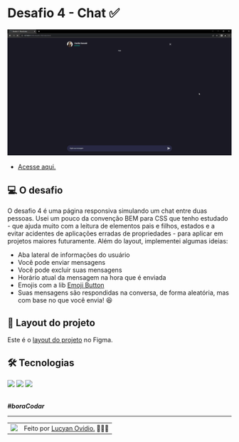 # Desafio 4 - Chat ✅

<img src="./.github/preview-desafio-04.gif" alt="Gif do projeto." />

* <a href="https://lucyanovidio.github.io/boraCodar-rocketseat/desafio-04/">Acesse aqui.</a>

## 💻 O desafio

O desafio 4 é uma página responsiva simulando um chat entre duas pessoas. Usei um pouco da convenção BEM para CSS que tenho estudado - que ajuda muito com a leitura de elementos pais e filhos, estados e a evitar acidentes de aplicações erradas de propriedades - para aplicar em projetos maiores futuramente. Além do layout, implementei algumas ideias:
* Aba lateral de informações do usuário
* Você pode enviar mensagens
* Você pode excluir suas mensagens
* Horário atual da mensagem na hora que é enviada
* Emojis com a lib <a href="https://emoji-button.js.org">Emoji Button</a>
* Suas mensagens são respondidas na conversa, de forma aleatória, mas com base no que você envia! 😆

## 🎨 Layout do projeto

Este é o <a href="https://www.figma.com/file/8UMgBXJ4ra2EQ20XOt1hsW/%23boraCodar---Desafio-4-(Community)?node-id=0%3A1&t=wuX2q8EITvBWU8X0-0">layout do projeto</a> no Figma.

## 🛠 Tecnologias

<div>
    <img src="https://img.shields.io/badge/HTML5-E34F26?style=for-the-badge&logo=html5&logoColor=white" />
    <img src="https://img.shields.io/badge/CSS3-1572B6?style=for-the-badge&logo=css3&logoColor=white" />
    <img src="https://img.shields.io/badge/JavaScript-F7DF1E?style=for-the-badge&logo=javascript&logoColor=black" />
</div>
<br>

***#boraCodar***
<br>

---

<table>
  <tr>
    <td>
      <img src="https://github.com/lucyanovidio.png" width="100px" />
    </td>
    <td>
      Feito por <a href="https://github.com/lucyanovidio">Lucyan Ovídio.</a> 🙋🏿‍♂️
    </td>
  </tr>
</table>